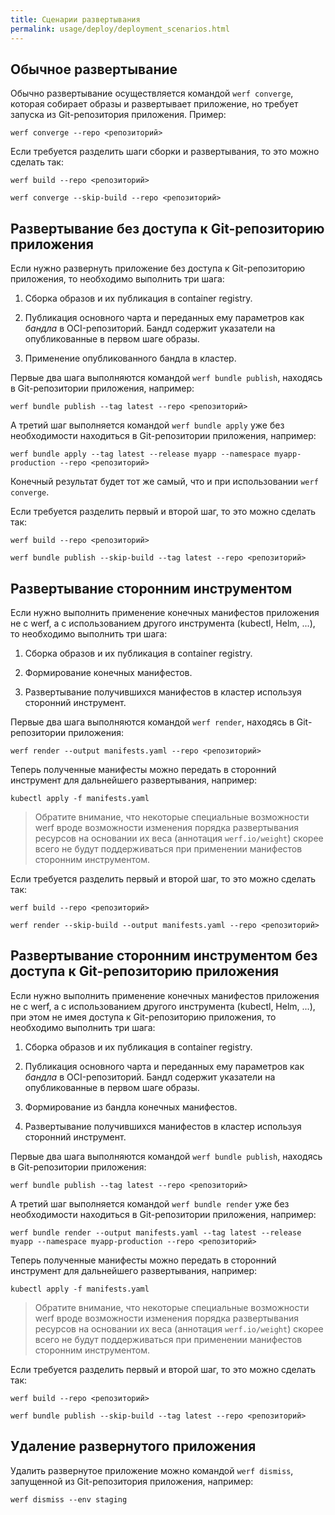 ```yaml
---
title: Сценарии развертывания
permalink: usage/deploy/deployment_scenarios.html
---
```


## Обычное развертывание

Обычно развертывание осуществляется командой `werf converge`, которая собирает образы и развертывает приложение, но требует запуска из Git-репозитория приложения. Пример:

```shell
werf converge --repo <репозиторий>
```

Если требуется разделить шаги сборки и развертывания, то это можно сделать так:

```shell
werf build --repo <репозиторий>
```

```shell
werf converge --skip-build --repo <репозиторий>
```

## Развертывание без доступа к Git-репозиторию приложения

Если нужно развернуть приложение без доступа к Git-репозиторию приложения, то необходимо выполнить три шага:

1. Сборка образов и их публикация в container registry.

2. Публикация основного чарта и переданных ему параметров как *бандла* в OCI-репозиторий. Бандл содержит указатели на опубликованные в первом шаге образы.

3. Применение опубликованного бандла в кластер.

Первые два шага выполняются командой `werf bundle publish`, находясь в Git-репозитории приложения, например:

```shell
werf bundle publish --tag latest --repo <репозиторий>
```

А третий шаг выполняется командой `werf bundle apply` уже без необходимости находиться в Git-репозитории приложения, например:

```shell
werf bundle apply --tag latest --release myapp --namespace myapp-production --repo <репозиторий>
```

Конечный результат будет тот же самый, что и при использовании `werf converge`.

Если требуется разделить первый и второй шаг, то это можно сделать так:

```shell
werf build --repo <репозиторий>
```

```
werf bundle publish --skip-build --tag latest --repo <репозиторий>
```

## Развертывание сторонним инструментом

Если нужно выполнить применение конечных манифестов приложения не с werf, а с использованием другого инструмента (kubectl, Helm, ...), то необходимо выполнить три шага:

1. Сборка образов и их публикация в container registry.

2. Формирование конечных манифестов.

3. Развертывание получившихся манифестов в кластер используя сторонний инструмент.

Первые два шага выполняются командой `werf render`, находясь в Git-репозитории приложения:

```shell
werf render --output manifests.yaml --repo <репозиторий>
```

Теперь полученные манифесты можно передать в сторонний инструмент для дальнейшего развертывания, например:

```shell
kubectl apply -f manifests.yaml
```

> Обратите внимание, что некоторые специальные возможности werf вроде возможности изменения порядка развертывания ресурсов на основании их веса (аннотация `werf.io/weight`) скорее всего не будут поддерживаться при применении манифестов сторонним инструментом.

Если требуется разделить первый и второй шаг, то это можно сделать так:

```shell
werf build --repo <репозиторий>
```

```
werf render --skip-build --output manifests.yaml --repo <репозиторий>
```

## Развертывание сторонним инструментом без доступа к Git-репозиторию приложения

Если нужно выполнить применение конечных манифестов приложения не с werf, а с использованием другого инструмента (kubectl, Helm, ...), при этом не имея доступа к Git-репозиторию приложения, то необходимо выполнить три шага:

1. Сборка образов и их публикация в container registry.

2. Публикация основного чарта и переданных ему параметров как *бандла* в OCI-репозиторий. Бандл содержит указатели на опубликованные в первом шаге образы.

3. Формирование из бандла конечных манифестов.

4. Развертывание получившихся манифестов в кластер используя сторонний инструмент.

Первые два шага выполняются командой `werf bundle publish`, находясь в Git-репозитории приложения:

```shell
werf bundle publish --tag latest --repo <репозиторий>
```

А третий шаг выполняется командой `werf bundle render` уже без необходимости находиться в Git-репозитории приложения, например:

```shell
werf bundle render --output manifests.yaml --tag latest --release myapp --namespace myapp-production --repo <репозиторий>
```

Теперь полученные манифесты можно передать в сторонний инструмент для дальнейшего развертывания, например:

```shell
kubectl apply -f manifests.yaml
```

> Обратите внимание, что некоторые специальные возможности werf вроде возможности изменения порядка развертывания ресурсов на основании их веса (аннотация `werf.io/weight`) скорее всего не будут поддерживаться при применении манифестов сторонним инструментом.

Если требуется разделить первый и второй шаг, то это можно сделать так:

```shell
werf build --repo <репозиторий>
```

```
werf bundle publish --skip-build --tag latest --repo <репозиторий>
```

## Удаление развернутого приложения

Удалить развернутое приложение можно командой `werf dismiss`, запущенной из Git-репозитория приложения, например:

```shell
werf dismiss --env staging
```
